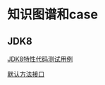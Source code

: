 # 知识图谱和case

## JDK8
[JDK8特性代码测试用例](src/main/java/com/ziheng733/demo/jdk8)

[默认方法接口](src/main/java/com/ziheng733/demo/jdk8/DefaultMethods4Interfaces.java)
